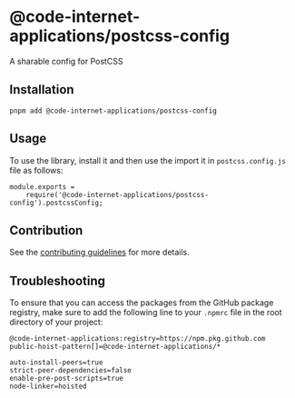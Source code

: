 # @code-internet-applications/postcss-config

A sharable config for PostCSS

## Installation

```
pnpm add @code-internet-applications/postcss-config
```

## Usage

To use the library, install it and then use the import it in `postcss.config.js`
file as follows:

```
module.exports =
	require('@code-internet-applications/postcss-config').postcssConfig;
```

## Contribution

See the
[contributing guidelines](https://github.com/code-internet-applications/cbt-hydrogen/blob/main/CONTRIBUTING.md)
for more details.

## Troubleshooting

To ensure that you can access the packages from the GitHub package registry,
make sure to add the following line to your `.npmrc` file in the root directory
of your project:

```
@code-internet-applications:registry=https://npm.pkg.github.com
public-hoist-pattern[]=@code-internet-applications/*

auto-install-peers=true
strict-peer-dependencies=false
enable-pre-post-scripts=true
node-linker=hoisted
```
